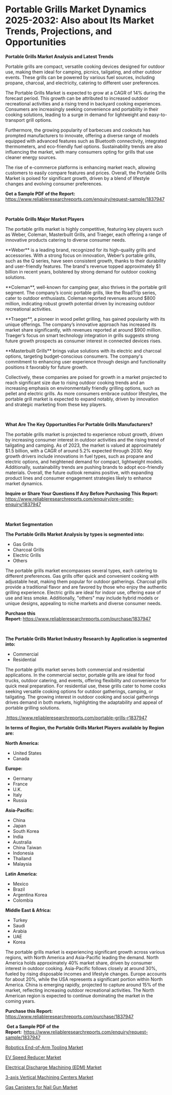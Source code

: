 <p><h1>Portable Grills Market Dynamics 2025-2032: Also about Its Market Trends, Projections, and Opportunities</h1></p><p><strong>Portable Grills Market Analysis and Latest Trends</strong></p>
<p><p>Portable grills are compact, versatile cooking devices designed for outdoor use, making them ideal for camping, picnics, tailgating, and other outdoor events. These grills can be powered by various fuel sources, including propane, charcoal, and electricity, catering to different user preferences.</p><p>The Portable Grills Market is expected to grow at a CAGR of 14% during the forecast period. This growth can be attributed to increased outdoor recreational activities and a rising trend in backyard cooking experiences. Consumers are increasingly seeking convenience and portability in their cooking solutions, leading to a surge in demand for lightweight and easy-to-transport grill options. </p><p>Furthermore, the growing popularity of barbecues and cookouts has prompted manufacturers to innovate, offering a diverse range of models equipped with advanced features such as Bluetooth connectivity, integrated thermometers, and eco-friendly fuel options. Sustainability trends are also influencing the market, with many consumers opting for grills that use cleaner energy sources.</p><p>The rise of e-commerce platforms is enhancing market reach, allowing customers to easily compare features and prices. Overall, the Portable Grills Market is poised for significant growth, driven by a blend of lifestyle changes and evolving consumer preferences.</p></p>
<p><strong>Get a Sample PDF of the Report:&nbsp;</strong> <a href="https://www.reliableresearchreports.com/enquiry/request-sample/1837947?utm_campaign=2662&utm_medium=2&utm_source=Github&utm_content=ia&utm_term=04042025&utm_id=portable-grills">https://www.reliableresearchreports.com/enquiry/request-sample/1837947</a></p>
<p>&nbsp;</p>
<p><strong>Portable Grills Major Market Players</strong></p>
<p><p>The portable grills market is highly competitive, featuring key players such as Weber, Coleman, Masterbuilt Grills, and Traeger, each offering a range of innovative products catering to diverse consumer needs. </p><p>**Weber** is a leading brand, recognized for its high-quality grills and accessories. With a strong focus on innovation, Weber’s portable grills, such as the Q series, have seen consistent growth, thanks to their durability and user-friendly features. The brand's revenue topped approximately $1 billion in recent years, bolstered by strong demand for outdoor cooking solutions.</p><p>**Coleman**, well-known for camping gear, also thrives in the portable grill segment. The company’s iconic portable grills, like the RoadTrip series, cater to outdoor enthusiasts. Coleman reported revenues around $800 million, indicating robust growth potential driven by increasing outdoor recreational activities.</p><p>**Traeger**, a pioneer in wood pellet grilling, has gained popularity with its unique offerings. The company’s innovative approach has increased its market share significantly, with revenues reported at around $900 million. Traeger’s focus on smart technology integration in grills suggests strong future growth prospects as consumer interest in connected devices rises.</p><p>**Masterbuilt Grills** brings value solutions with its electric and charcoal options, targeting budget-conscious consumers. The company's commitment to enhancing user experience through design and functionality positions it favorably for future growth.</p><p>Collectively, these companies are poised for growth in a market projected to reach significant size due to rising outdoor cooking trends and an increasing emphasis on environmentally friendly grilling options, such as pellet and electric grills. As more consumers embrace outdoor lifestyles, the portable grill market is expected to expand notably, driven by innovation and strategic marketing from these key players.</p></p>
<p>&nbsp;</p>
<p><strong>What Are The Key Opportunities For Portable Grills Manufacturers?</strong></p>
<p><p>The portable grills market is projected to experience robust growth, driven by increasing consumer interest in outdoor activities and the rising trend of tailgating and camping. As of 2023, the market is valued at approximately $1.5 billion, with a CAGR of around 5.2% expected through 2030. Key growth drivers include innovations in fuel types, such as propane and electric options, and heightened demand for compact, lightweight models. Additionally, sustainability trends are pushing brands to adopt eco-friendly materials. Overall, the future outlook remains positive, with expanding product lines and consumer engagement strategies likely to enhance market dynamics.</p></p>
<p><strong>Inquire or Share Your Questions If Any Before Purchasing This Report:</strong> <a href="https://www.reliableresearchreports.com/enquiry/pre-order-enquiry/1837947?utm_campaign=2662&utm_medium=2&utm_source=Github&utm_content=ia&utm_term=04042025&utm_id=portable-grills">https://www.reliableresearchreports.com/enquiry/pre-order-enquiry/1837947</a></p>
<p>&nbsp;</p>
<p><strong>Market Segmentation</strong></p>
<p><strong>The Portable Grills Market Analysis by types is segmented into:</strong></p>
<p><ul><li>Gas Grills</li><li>Charcoal Grills</li><li>Electric Grills</li><li>Others</li></ul></p>
<p><p>The portable grills market encompasses several types, each catering to different preferences. Gas grills offer quick and convenient cooking with adjustable heat, making them popular for outdoor gatherings. Charcoal grills provide a traditional flavor and are favored by those who enjoy the authentic grilling experience. Electric grills are ideal for indoor use, offering ease of use and less smoke. Additionally, "others" may include hybrid models or unique designs, appealing to niche markets and diverse consumer needs.</p></p>
<p><strong>Purchase this Report:&nbsp;</strong><a href="https://www.reliableresearchreports.com/purchase/1837947?utm_campaign=2662&utm_medium=2&utm_source=Github&utm_content=ia&utm_term=04042025&utm_id=portable-grills">https://www.reliableresearchreports.com/purchase/1837947</a></p>
<p>&nbsp;</p>
<p><strong>The Portable Grills Market Industry Research by Application is segmented into:</strong></p>
<p><ul><li>Commercial</li><li>Residential</li></ul></p>
<p><p>The portable grills market serves both commercial and residential applications. In the commercial sector, portable grills are ideal for food trucks, outdoor catering, and events, offering flexibility and convenience for quick meal preparation. For residential use, these grills cater to home cooks seeking versatile cooking options for outdoor gatherings, camping, or tailgating. The growing interest in outdoor cooking and social gatherings drives demand in both markets, highlighting the adaptability and appeal of portable grilling solutions.</p></p>
<p><a href="https://www.reliableresearchreports.com/portable-grills-r1837947?utm_campaign=2662&utm_medium=2&utm_source=Github&utm_content=ia&utm_term=04042025&utm_id=portable-grills">&nbsp;https://www.reliableresearchreports.com/portable-grills-r1837947</a></p>
<p><strong>In terms of Region, the Portable Grills Market Players available by Region are:</strong></p>
<p>
    <p> <strong> North America: </strong>
        <ul>
            <li>United States</li>
            <li>Canada</li>
        </ul>
        </p> 
    <p> <strong> Europe: </strong>
        <ul>
            <li>Germany</li>
            <li>France</li>
            <li>U.K.</li>
            <li>Italy</li>
            <li>Russia</li>
        </ul>
        </p> 
    <p> <strong> Asia-Pacific: </strong>
        <ul>
            <li>China</li>
            <li>Japan</li>
            <li>South Korea</li>
            <li>India</li>
            <li>Australia</li>
            <li>China Taiwan</li>
            <li>Indonesia</li>
            <li>Thailand</li>
            <li>Malaysia</li>
        </ul>
        </p> 
    <p> <strong> Latin America: </strong>
        <ul>
            <li>Mexico</li>
            <li>Brazil</li>
            <li>Argentina Korea</li>
            <li>Colombia</li>
        </ul>
        </p> 
    <p> <strong> Middle East & Africa: </strong>
        <ul>
            <li>Turkey</li>
            <li>Saudi</li>
            <li>Arabia</li>
            <li>UAE</li>
            <li>Korea</li>
        </ul>
    </p>
    </p>
<p><p>The portable grills market is experiencing significant growth across various regions, with North America and Asia-Pacific leading the demand. North America holds approximately 40% market share, driven by consumer interest in outdoor cooking. Asia-Pacific follows closely at around 30%, fueled by rising disposable incomes and lifestyle changes. Europe accounts for about 20%, while the USA represents a significant portion within North America. China is emerging rapidly, projected to capture around 15% of the market, reflecting increasing outdoor recreational activities. The North American region is expected to continue dominating the market in the coming years.</p></p>
<p><strong>Purchase this Report: </strong><a href="https://www.reliableresearchreports.com/purchase/1837947?utm_campaign=2662&utm_medium=2&utm_source=Github&utm_content=ia&utm_term=04042025&utm_id=portable-grills">https://www.reliableresearchreports.com/purchase/1837947</a></p>
<p>&nbsp;<strong>Get a Sample PDF of the Report:&nbsp;&nbsp;</strong><a href="https://www.reliableresearchreports.com/enquiry/request-sample/1837947?utm_campaign=2662&utm_medium=2&utm_source=Github&utm_content=ia&utm_term=04042025&utm_id=portable-grills">https://www.reliableresearchreports.com/enquiry/request-sample/1837947</a></p>
<p><strong></strong></p>
<p><p><a href="https://www.linkedin.com/pulse/robotics-end-of-arm-tooling-market-global-regional-analysis-pfvre?utm_campaign=2662&utm_medium=2&utm_source=Github&utm_content=ia&utm_term=04042025&utm_id=portable-grills">Robotics End-of-Arm Tooling Market</a></p><p><a href="https://www.linkedin.com/pulse/ev-speed-reducer-industry-sector-new-technologies-market-duxle?utm_campaign=2662&utm_medium=2&utm_source=Github&utm_content=ia&utm_term=04042025&utm_id=portable-grills">EV Speed Reducer Market</a></p><p><a href="https://www.linkedin.com/pulse/electrical-discharge-machining-edm-market-size-estimated-raz1e?utm_campaign=2662&utm_medium=2&utm_source=Github&utm_content=ia&utm_term=04042025&utm_id=portable-grills">Electrical Discharge Machining (EDM) Market</a></p><p><a href="https://www.linkedin.com/pulse/impressive-growth-3-axis-vertical-machining-centers-market-0ihge?utm_campaign=2662&utm_medium=2&utm_source=Github&utm_content=ia&utm_term=04042025&utm_id=portable-grills">3-axis Vertical Machining Centers Market</a></p><p><a href="https://www.linkedin.com/pulse/gas-canisters-nail-gun-market-insights-cover-historical-trends-v0mse?utm_campaign=2662&utm_medium=2&utm_source=Github&utm_content=ia&utm_term=04042025&utm_id=portable-grills">Gas Canisters for Nail Gun Market</a></p></p>